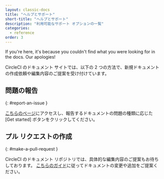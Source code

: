 ```yaml
---
layout: classic-docs
title: "ヘルプとサポート"
short-title: "ヘルプとサポート"
description: "利用可能なサポート オプションの一覧"
categories:
  - reference
order: 3
---
```


If you're here, it's because you couldn't find what you were looking for in the docs. Our apologies!

CircleCI のドキュメント サイトでは、以下の 2 つの方法で、新規ドキュメントの作成依頼や編集内容のご提案を受け付けています。

## 問題の報告
{: #report-an-issue }

[こちらのページ](https://github.com/circleci/circleci-docs/issues/new/choose)にアクセスし、報告するドキュメントの問題の種類に応じた [Get started] ボタンをクリックしてください。

## プル リクエストの作成
{: #make-a-pull-request }

CircleCI のドキュメント リポジトリでは、具体的な編集内容のご提案もお待ちしております。 [こちらのガイド](https://github.com/circleci/circleci-docs/blob/master/CONTRIBUTING.md#pull-requests)に従ってドキュメントの変更や追加をご提案ください。

